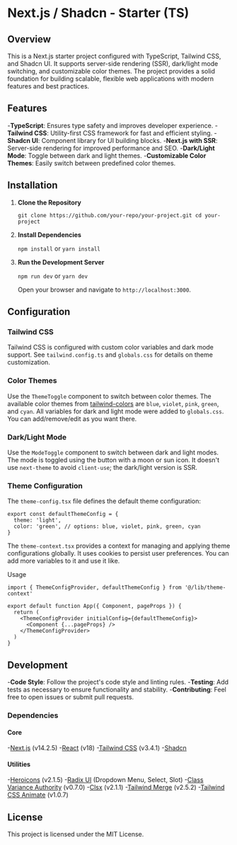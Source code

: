 # Next.js / Shadcn - Starter (TS)

## Overview

This is a Next.js starter project configured with TypeScript, Tailwind CSS, and Shadcn UI. It supports server-side rendering (SSR), dark/light mode switching, and customizable color themes. The project provides a solid foundation for building scalable, flexible web applications with modern features and best practices.

## Features

-**TypeScript**: Ensures type safety and improves developer experience.
-**Tailwind CSS**: Utility-first CSS framework for fast and efficient styling.
-**Shadcn UI**: Component library for UI building blocks.
-**Next.js with SSR**: Server-side rendering for improved performance and SEO.
-**Dark/Light Mode**: Toggle between dark and light themes.
-**Customizable Color Themes**: Easily switch between predefined color themes.

## Installation

1. **Clone the Repository**

    `git clone https://github.com/your-repo/your-project.git
    cd your-project`

2. **Install Dependencies**

    `npm install`
    or
    `yarn install`

3. **Run the Development Server**

    `npm run dev`
    or
    `yarn dev`

    Open your browser and navigate to `http://localhost:3000`.

## Configuration

### Tailwind CSS

Tailwind CSS is configured with custom color variables and dark mode support. See `tailwind.config.ts` and `globals.css` for details on theme customization.

### Color Themes

Use the `ThemeToggle` component to switch between color themes. The available color themes from [tailwind-colors](https://tailwindcss.com/docs/customizing-colors) are `blue`, `violet`, `pink`, `green`, and `cyan`. All variables for dark and light mode were added to `globals.css`. You can add/remove/edit as you want there.

### Dark/Light Mode

Use the `ModeToggle` component to switch between dark and light modes. The mode is toggled using the button with a moon or sun icon. It doesn't use `next-theme` to avoid `client-use`; the dark/light version is SSR.

### Theme Configuration

The `theme-config.tsx` file defines the default theme configuration:

```tsx
export const defaultThemeConfig = {
  theme: 'light',
  color: 'green', // options: blue, violet, pink, green, cyan
}
```

The `theme-context.tsx` provides a context for managing and applying theme configurations globally. It uses cookies to persist user preferences. You can add more variables to it and use it like.

Usage

```tsx
import { ThemeConfigProvider, defaultThemeConfig } from '@/lib/theme-context'

export default function App({ Component, pageProps }) {
  return (
    <ThemeConfigProvider initialConfig={defaultThemeConfig}>
      <Component {...pageProps} />
    </ThemeConfigProvider>
  )
}
```

## Development

-**Code Style**: Follow the project's code style and linting rules.
-**Testing**: Add tests as necessary to ensure functionality and stability.
-**Contributing**: Feel free to open issues or submit pull requests.

### Dependencies

#### Core

-[Next.js](https://nextjs.org/) (v14.2.5)
-[React](https://reactjs.org/) (v18)
-[Tailwind CSS](https://tailwindcss.com/) (v3.4.1)
-[Shadcn](https://shadcn.dev/)

#### Utilities

-[Heroicons](https://heroicons.com/) (v2.1.5)
-[Radix UI](https://www.radix-ui.com/) (Dropdown Menu, Select, Slot)
-[Class Variance Authority](https://www.npmjs.com/package/class-variance-authority) (v0.7.0)
-[Clsx](https://www.npmjs.com/package/clsx) (v2.1.1)
-[Tailwind Merge](https://www.npmjs.com/package/tailwind-merge) (v2.5.2)
-[Tailwind CSS Animate](https://www.npmjs.com/package/tailwindcss-animate) (v1.0.7)

## License

This project is licensed under the MIT License.

